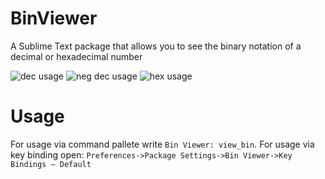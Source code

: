 # BinViewer
A Sublime Text package that allows you to see the binary notation of a decimal or hexadecimal number

![dec usage](https://i.ibb.co/9rVP0cD/2021-08-12-3.png)
![neg dec usage](https://i.ibb.co/SVFZzw4/2021-08-12-4.png)
![hex usage](https://i.ibb.co/HH6Q0LF/2021-08-12-5.png)

# Usage
For usage via command pallete write `Bin Viewer: view_bin`.
For usage via key binding open: `Preferences->Package Settings->Bin Viewer->Key Bindings – Default`

